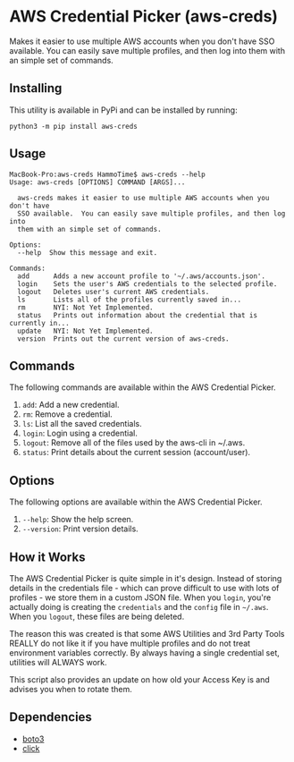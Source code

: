 # AWS Credential Picker (aws-creds)
Makes it easier to use multiple AWS accounts when you don't have SSO available. You can easily save multiple profiles, and then log into them with an simple set of commands.

## Installing

This utility is available in PyPi and can be installed by running:
```
python3 -m pip install aws-creds
```

## Usage

```
MacBook-Pro:aws-creds HammoTime$ aws-creds --help
Usage: aws-creds [OPTIONS] COMMAND [ARGS]...

  aws-creds makes it easier to use multiple AWS accounts when you don't have
  SSO available.  You can easily save multiple profiles, and then log into
  them with an simple set of commands.

Options:
  --help  Show this message and exit.

Commands:
  add      Adds a new account profile to '~/.aws/accounts.json'.
  login    Sets the user's AWS credentials to the selected profile.
  logout   Deletes user's current AWS credentials.
  ls       Lists all of the profiles currently saved in...
  rm       NYI: Not Yet Implemented.
  status   Prints out information about the credential that is currently in...
  update   NYI: Not Yet Implemented.
  version  Prints out the current version of aws-creds.
```

## Commands

The following commands are available within the AWS Credential Picker.

1. ```add```: Add a new credential.
2. ```rm```: Remove a credential.
3. ```ls```: List all the saved credentials.
4. ```login```: Login using a credential.
5. ```logout```: Remove all of the files used by the aws-cli in ~/.aws.
7. ```status```: Print details about the current session (account/user).

## Options

The following options are available within the AWS Credential Picker.

1. ```--help```: Show the help screen.
2. ```--version```: Print version details.

## How it Works
The AWS Credential Picker is quite simple in it's design. Instead of storing details in the credentials file - which can prove difficult to use with lots of profiles - we store them in a custom JSON file. When you ```login```, you're actually doing is creating the ```credentials``` and the ```config``` file in ```~/.aws```. When you ```logout```, these files are being deleted.

The reason this was created is that some AWS Utilities and 3rd Party Tools REALLY do not like it if you have multiple profiles and do not treat environment variables correctly. By always having a single credential set, utilities will ALWAYS work.

This script also provides an update on how old your Access Key is and advises you when to rotate them.

## Dependencies

- [boto3](https://pypi.org/project/boto3/)
- [click](https://pypi.org/project/click/)